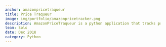 ```yaml
---
anchor: amazonpricetraqueur
title: Price Traqueur
image: img/portfolio/amazonpricetracker.png
description: AmazonPriceTraqueur is a python application that tracks prices of products for you and sends you email whenever price of your favorite product drops below a threshold. The application used webscraping and and a configuration file where you can specify products to track, base_url of the amazon website for your region, mailing server address and your email account credentials. I created this app as I wanted to track my favorite headphones that were not in my budget but were known to be on sale frequently. Headover to <a href=https://github.com/Pranav1999/AmazonPriceTraqueur/>https://github.com/Pranav1999/AmazonPriceTraqueur/</a> for more details.
team: Solo
date: Dec 2018
category: Python
---
```


